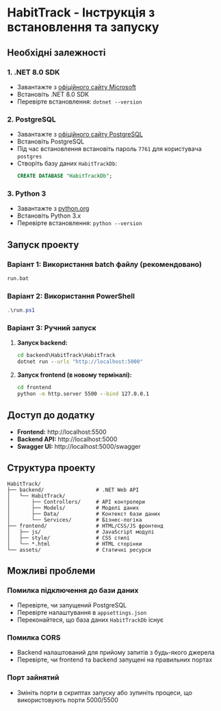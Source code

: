 # HabitTrack - Інструкція з встановлення та запуску

## Необхідні залежності

### 1. .NET 8.0 SDK
- Завантажте з [офіційного сайту Microsoft](https://dotnet.microsoft.com/download/dotnet/8.0)
- Встановіть .NET 8.0 SDK
- Перевірте встановлення: `dotnet --version`

### 2. PostgreSQL
- Завантажте з [офіційного сайту PostgreSQL](https://www.postgresql.org/download/windows/)
- Встановіть PostgreSQL
- Під час встановлення встановіть пароль `7761` для користувача `postgres`
- Створіть базу даних `HabitTrackDb`:
  ```sql
  CREATE DATABASE "HabitTrackDb";
  ```

### 3. Python 3
- Завантажте з [python.org](https://www.python.org/downloads/)
- Встановіть Python 3.x
- Перевірте встановлення: `python --version`

## Запуск проекту

### Варіант 1: Використання batch файлу (рекомендовано)
```cmd
run.bat
```

### Варіант 2: Використання PowerShell
```powershell
.\run.ps1
```

### Варіант 3: Ручний запуск

1. **Запуск backend:**
   ```cmd
   cd backend\HabitTrack\HabitTrack
   dotnet run --urls "http://localhost:5000"
   ```

2. **Запуск frontend (в новому терміналі):**
   ```cmd
   cd frontend
   python -m http.server 5500 --bind 127.0.0.1
   ```

## Доступ до додатку

- **Frontend:** http://localhost:5500
- **Backend API:** http://localhost:5000
- **Swagger UI:** http://localhost:5000/swagger

## Структура проекту

```
HabitTrack/
├── backend/                 # .NET Web API
│   └── HabitTrack/
│       ├── Controllers/     # API контролери
│       ├── Models/          # Моделі даних
│       ├── Data/            # Контекст бази даних
│       └── Services/        # Бізнес-логіка
├── frontend/                # HTML/CSS/JS фронтенд
│   ├── js/                  # JavaScript модулі
│   ├── style/               # CSS стилі
│   └── *.html               # HTML сторінки
└── assets/                  # Статичні ресурси
```

## Можливі проблеми

### Помилка підключення до бази даних
- Перевірте, чи запущений PostgreSQL
- Перевірте налаштування в `appsettings.json`
- Переконайтеся, що база даних `HabitTrackDb` існує

### Помилка CORS
- Backend налаштований для прийому запитів з будь-якого джерела
- Перевірте, чи frontend та backend запущені на правильних портах

### Порт зайнятий
- Змініть порти в скриптах запуску або зупиніть процеси, що використовують порти 5000/5500
